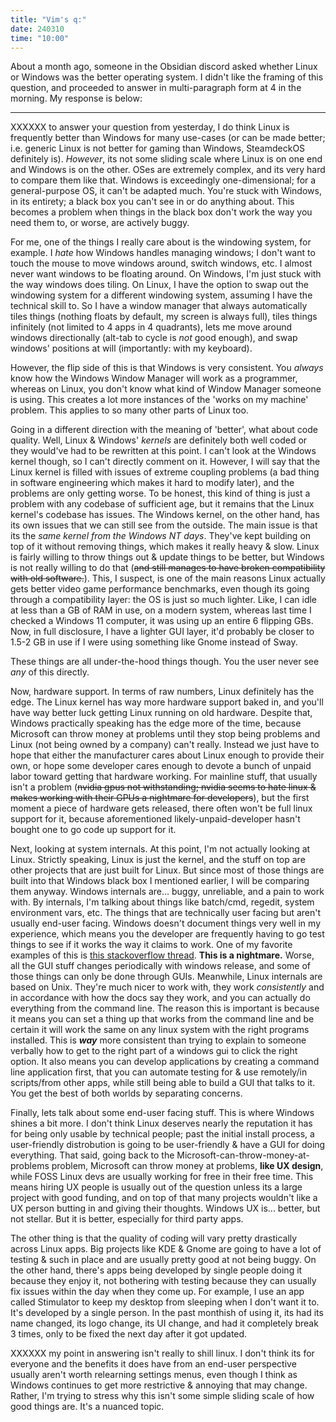 ```yaml
---
title: "Vim's q:"
date: 240310
time: "10:00"
---
```


About a month ago, someone in the Obsidian discord asked whether Linux or Windows was the better operating system.
I didn't like the framing of this question, and proceeded to answer in multi-paragraph form at 4 in the morning.
My response is below:

---

XXXXXX to answer your question from yesterday, I do think Linux is frequently better than Windows for many use-cases (or can be made better; i.e. generic Linux is not better for gaming than Windows, SteamdeckOS definitely is). _However_, its not some sliding scale where Linux is on one end and Windows is on the other. OSes are extremely complex, and its very hard to compare them like that. Windows is exceedingly one-dimensional; for a general-purpose OS, it can't be adapted much. You're stuck with Windows, in its entirety; a black box you can't see in or do anything about. This becomes a problem when things in the black box don't work the way you need them to, or worse, are actively buggy. 

For me, one of the things I really care about is the windowing system, for example. I _hate_ how Windows handles managing windows; I don't want to touch the mouse to move windows around, switch windows, etc. I almost never want windows to be floating around. On Windows, I'm just stuck with the way windows does tiling. On Linux, I have the option to swap out the windowing system for a different windowing system, assuming I have the technical skill to. So I have a window manager that always automatically tiles things (nothing floats by default, my screen is always full), tiles things infinitely (not limited to 4 apps in 4 quadrants), lets me move around windows directionally (alt-tab to cycle is _not_ good enough), and swap windows' positions at will (importantly: with my keyboard).

However, the flip side of this is that Windows is very consistent. You *always* know how the Windows Window Manager will work as a programmer, whereas on Linux, you don't know what kind of Window Manager someone is using. This creates a lot more instances of the 'works on my machine' problem. This applies to so many other parts of Linux too.

Going in a different direction with the meaning of 'better', what about code quality. Well, Linux & Windows' *kernels* are definitely both well coded or they would've had to be rewritten at this point. I can't look at the Windows kernel though, so I can't directly comment on it. However, I will say that the Linux kernel is filled with issues of extreme coupling problems (a bad thing in software engineering which makes it hard to modify later), and the problems are only getting worse. To be honest, this kind of thing is just a problem with any codebase of sufficient age, but it remains that the Linux kernel's codebase has issues. The Windows kernel, on the other hand, has its own issues that we can still see from the outside. The main issue is that its the *same kernel from the Windows NT days*. They've kept building on top of it without removing things, which makes it really heavy & slow. Linux is fairly willing to throw things out & update things to be better, but Windows is not really willing to do that (~~and still manages to have broken compatibility with old software.~~). This, I suspect, is one of the main reasons Linux actually gets better video game performance benchmarks, even though its going through a compatibility layer: the OS is just so much lighter. Like, I can idle at less than a GB of RAM in use, on a modern system, whereas last time I checked a Windows 11 computer, it was using up an entire 6 flipping GBs. Now, in full disclosure, I have a lighter GUI layer, it'd probably be closer to 1.5-2 GB in use if I were using something like Gnome instead of Sway.

These things are all under-the-hood things though. You the user never see _any_ of this directly.

Now, hardware support. In terms of raw numbers, Linux definitely has the edge. The Linux kernel has way more hardware support baked in, and you'll have way better luck getting Linux running on old hardware. Despite that, Windows practically speaking has the edge more of the time, because Microsoft can throw money at problems until they stop being problems and Linux (not being owned by a company) can't really. Instead we just have to hope that either the manufacturer cares about Linux enough to provide their own, or hope some developer cares enough to devote a bunch of unpaid labor toward getting that hardware working. For mainline stuff, that usually isn't a problem (~~nvidia gpus not withstanding; nvidia seems to hate linux & makes working with their GPUs a nightmare for developers~~), but the first moment a piece of hardware gets released, there often won't be full linux support for it, because aforementioned likely-unpaid-developer hasn't bought one to go code up support for it.

Next, looking at system internals. At this point, I'm not actually looking at Linux. Strictly speaking, Linux is just the kernel, and the stuff on top are other projects that are just built for Linux. But since most of those things are built into that Windows black box I mentioned earlier, I will be comparing them anyway. 
Windows internals are... buggy, unreliable, and a pain to work with. By internals, I'm talking about things like batch/cmd, regedit, system environment vars, etc. The things that are technically user facing but aren't usually end-user facing. 
Windows doesn't document things very well in my experience, which means you the developer are frequently having to go test things to see if it works the way it claims to work. One of my favorite examples of this is [this stackoverflow thread](<https://stackoverflow.com/questions/8844868/what-are-the-undocumented-features-and-limitations-of-the-windows-findstr-comman>). **This is a nightmare.** Worse, all the GUI stuff changes periodically with windows release, and some of those things can only be done through GUIs.
Meanwhile, Linux internals are based on Unix. They're much nicer to work with, they work _consistently_ and in accordance with how the docs say they work, and you can actually do everything from the command line. The reason this is important is because it means you can set a thing up that works from the command line and be certain it will work the same on any linux system with the right programs installed. This is ***way*** more consistent than trying to explain to someone verbally how to get to the right part of a windows gui to click the right option. 
It also means you can develop applications by creating a command line application first, that you can automate testing for & use remotely/in scripts/from other apps, while still being able to build a GUI that talks to it. You get the best of both worlds by separating concerns.

Finally, lets talk about some end-user facing stuff. This is where Windows shines a bit more. I don't think Linux deserves nearly the reputation it has for being only usable by technical people; past the initial install process, a user-friendly distrobution is going to be user-friendly & have a GUI for doing everything. That said, going back to the Microsoft-can-throw-money-at-problems problem, Microsoft can throw money at problems, **like UX design**, while FOSS Linux devs are usually working for free in their free time. This means hiring UX people is usually out of the question unless its a large project with good funding, and on top of that many projects wouldn't like a UX person butting in and giving their thoughts.
Windows UX is... better, but not stellar. But it is better, especially for third party apps.

The other thing is that the quality of coding will vary pretty drastically across Linux apps. Big projects like KDE & Gnome are going to have a lot of testing & such in place and are usually pretty good at not being buggy. On the other hand, there's apps being developed by single people doing it because they enjoy it, not bothering with testing because they can usually fix issues within the day when they come up. For example, I use an app called Stimulator to keep my desktop from sleeping when I don't want it to. It's developed by a single person. In the past monthish of using it, its had its name changed, its logo change, its UI change, and had it completely break 3 times, only to be fixed the next day after it got updated.

XXXXXX my point in answering isn't really to shill linux. I don't think its for everyone and the benefits it does have from an end-user perspective usually aren't worth relearning settings menus, even though I think as Windows continues to get more restrictive & annoying that may change. Rather, I'm trying to stress why this isn't some simple sliding scale of how good things are. It's a nuanced topic.


